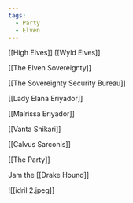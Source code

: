 ```yaml
---
tags:
  - Party
  - Elven
---
```

[[High Elves]]
[[Wyld Elves]]

[[The Elven Sovereignty]]


[[The Sovereignty Security Bureau]]

[[Lady Elana Eriyador]]

[[Malrissa Eriyador]]

[[Vanta Shikari]]

[[Calvus Sarconis]]

[[The Party]]


Jam the [[Drake Hound]]


![[idril 2.jpeg]]